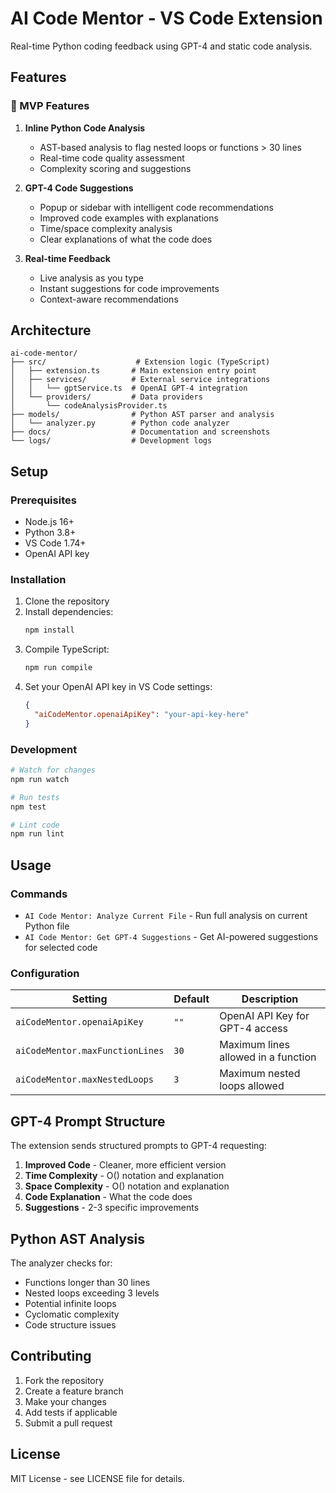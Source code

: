 # AI Code Mentor - VS Code Extension

Real-time Python coding feedback using GPT-4 and static code analysis.

## Features

### 🚀 MVP Features

1. **Inline Python Code Analysis**
   - AST-based analysis to flag nested loops or functions > 30 lines
   - Real-time code quality assessment
   - Complexity scoring and suggestions

2. **GPT-4 Code Suggestions**
   - Popup or sidebar with intelligent code recommendations
   - Improved code examples with explanations
   - Time/space complexity analysis
   - Clear explanations of what the code does

3. **Real-time Feedback**
   - Live analysis as you type
   - Instant suggestions for code improvements
   - Context-aware recommendations

## Architecture

```
ai-code-mentor/
├── src/                    # Extension logic (TypeScript)
│   ├── extension.ts       # Main extension entry point
│   ├── services/          # External service integrations
│   │   └── gptService.ts  # OpenAI GPT-4 integration
│   └── providers/         # Data providers
│       └── codeAnalysisProvider.ts
├── models/                # Python AST parser and analysis
│   └── analyzer.py        # Python code analyzer
├── docs/                  # Documentation and screenshots
└── logs/                  # Development logs
```

## Setup

### Prerequisites

- Node.js 16+
- Python 3.8+
- VS Code 1.74+
- OpenAI API key

### Installation

1. Clone the repository
2. Install dependencies:
   ```bash
   npm install
   ```
3. Compile TypeScript:
   ```bash
   npm run compile
   ```
4. Set your OpenAI API key in VS Code settings:
   ```json
   {
     "aiCodeMentor.openaiApiKey": "your-api-key-here"
   }
   ```

### Development

```bash
# Watch for changes
npm run watch

# Run tests
npm test

# Lint code
npm run lint
```

## Usage

### Commands

- `AI Code Mentor: Analyze Current File` - Run full analysis on current Python file
- `AI Code Mentor: Get GPT-4 Suggestions` - Get AI-powered suggestions for selected code

### Configuration

| Setting | Default | Description |
|---------|---------|-------------|
| `aiCodeMentor.openaiApiKey` | `""` | OpenAI API Key for GPT-4 access |
| `aiCodeMentor.maxFunctionLines` | `30` | Maximum lines allowed in a function |
| `aiCodeMentor.maxNestedLoops` | `3` | Maximum nested loops allowed |

## GPT-4 Prompt Structure

The extension sends structured prompts to GPT-4 requesting:

1. **Improved Code** - Cleaner, more efficient version
2. **Time Complexity** - O() notation and explanation
3. **Space Complexity** - O() notation and explanation
4. **Code Explanation** - What the code does
5. **Suggestions** - 2-3 specific improvements

## Python AST Analysis

The analyzer checks for:

- Functions longer than 30 lines
- Nested loops exceeding 3 levels
- Potential infinite loops
- Cyclomatic complexity
- Code structure issues

## Contributing

1. Fork the repository
2. Create a feature branch
3. Make your changes
4. Add tests if applicable
5. Submit a pull request

## License

MIT License - see LICENSE file for details. 